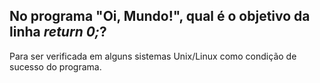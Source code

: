 ## No programa "Oi, Mundo!", qual é o objetivo da linha *return 0;*?

Para ser verificada em alguns sistemas Unix/Linux como condição de sucesso do programa.

